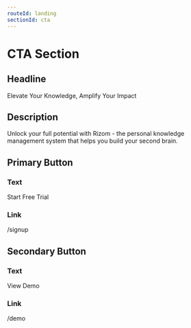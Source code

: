 ```yaml
---
routeId: landing
sectionId: cta
---
```

# CTA Section

## Headline
Elevate Your Knowledge, Amplify Your Impact

## Description
Unlock your full potential with Rizom - the personal knowledge management system that helps you build your second brain.

## Primary Button
### Text
Start Free Trial

### Link
/signup

## Secondary Button
### Text
View Demo

### Link
/demo
